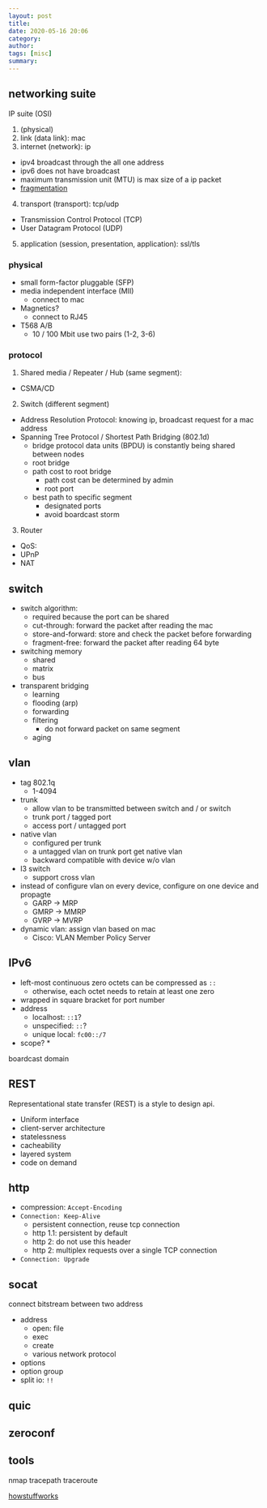 ```yaml
---
layout: post
title: 
date: 2020-05-16 20:06
category: 
author: 
tags: [misc]
summary: 
---
```


## networking suite

IP suite (OSI)

1. (physical)
2. link (data link): mac
3. internet (network): ip
  * ipv4 broadcast through the all one address
  * ipv6 does not have broadcast
  * maximum transmission unit (MTU) is max size of a ip packet
  * [fragmentation](https://blog.cloudflare.com/ip-fragmentation-is-broken/)
4. transport (transport): tcp/udp
  * Transmission Control Protocol (TCP)
  * User Datagram Protocol (UDP)
5. application (session, presentation, application): ssl/tls

### physical

* small form-factor pluggable (SFP)
* media independent interface (MII)
  * connect to mac
* Magnetics?
  * connect to RJ45
* T568 A/B
  * 10 / 100 Mbit use two pairs (1-2, 3-6)

### protocol

1. Shared media / Repeater / Hub (same segment):
  * CSMA/CD
2. Switch (different segment)
  * Address Resolution Protocol: knowing ip, broadcast request for a mac address
  * Spanning Tree Protocol / Shortest Path Bridging (802.1d)
    * bridge protocol data units (BPDU) is constantly being shared between nodes
    * root bridge
    * path cost to root bridge
      * path cost can be determined by admin
      * root port
    * best path to specific segment
      * designated ports
      * avoid boardcast storm
3. Router
  * QoS:
  * UPnP
  * NAT

## switch

* switch algorithm:
  * required because the port can be shared
  * cut-through: forward the packet after reading the mac
  * store-and-forward: store and check the packet before forwarding
  * fragment-free: forward the packet after reading 64 byte
* switching memory
  * shared
  * matrix
  * bus
* transparent bridging
  * learning
  * flooding (arp)
  * forwarding
  * filtering
    * do not forward packet on same segment
  * aging

## vlan 

* tag 802.1q 
  * 1-4094
* trunk
  * allow vlan to be transmitted between switch and / or switch
  * trunk port / tagged port
  * access port / untagged port
* native vlan
  * configured per trunk
  * a untagged vlan on trunk port get native vlan
  * backward compatible with device w/o vlan
* l3 switch
  * support cross vlan
* instead of configure vlan on every device, configure on one device and propagte
  * GARP -> MRP
  * GMRP -> MMRP
  * GVRP -> MVRP
* dynamic vlan: assign vlan based on mac
  * Cisco: VLAN Member Policy Server

## IPv6

* left-most continuous zero octets can be compressed as `::`
  * otherwise, each octet needs to retain at least one zero
* wrapped in square bracket for port number
* address
  * localhost: `::1`?
  * unspecified: `::`?
  * unique local: `fc00::/7`
* scope?
  * 

boardcast domain

## REST

Representational state transfer (REST) is a style to design api.

* Uniform interface
* client-server architecture
* statelessness
* cacheability
* layered system
* code on demand

## http

* compression: `Accept-Encoding`
* `Connection: Keep-Alive`
  * persistent connection, reuse tcp connection
  * http 1.1: persistent by default
  * http 2: do not use this header
  * http 2: multiplex requests over a single TCP connection
* `Connection: Upgrade`

## socat

connect bitstream between two address

* address
  * open: file
  * exec
  * create
  * various network protocol
* options
* option group
* split io: `!!`

## quic

## zeroconf

## tools

nmap
tracepath
traceroute

[howstuffworks](https://computer.howstuffworks.com/lan-switch.htm)
